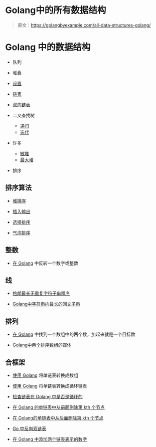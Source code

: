 # Golang中的所有数据结构

> 原文：<https://golangbyexample.com/all-data-structures-golang/>

# **Golang 中的数据结构**

*   队列

*   [堆叠](https://golangbyexample.com/stack-in-golang/)

*   [设置](https://golangbyexample.com/set-implementation-in-golang/)

*   [链表](https://golangbyexample.com/singly-linked-list-in-golang/)

*   [双向链表](https://golangbyexample.com/doubly-linked-list-golang/)

*   二叉查找树
    *   [递归](https://golangbyexample.com/binary-search-tree-in-go)
    *   [迭代](https://golangbyexample.com/iterative-binary-search-tree-go/)

*   许多
    *   [敏堆](https://golangbyexample.com/minheap-in-golang/)
    *   [最大堆](https://golangbyexample.com/maxheap-in-golang/)

*   排序

## **排序算法**

*   [堆排序](https://golangbyexample.com/heapsort-in-golang)

*   [插入输出](https://golangbyexample.com/insertion-sort-in-go/)

*   [选择排序](https://golangbyexample.com/go-selection-sort/)

*   [气泡排序](https://golangbyexample.com/go-bubble-sort/)

## 整数

*   [在 Golang](https://golangbyexample.com/reverse-number-golang/) 中反转一个数字或整数

## 线

*   [格朗最长无重复字符子串程序](https://golangbyexample.com/longest-substring-without-repeating-characters-golang/)

*   [Golang中字符串内最长的回文子串](https://golangbyexample.com/longest-palindromic-substring-go/)

## 排列

*   [在 Golang](https://golangbyexample.com/target-sum-golang/) 中找到一个数组中的两个数，加起来就是一个目标数

*   [Golang中两个排序数组的媒体](https://golangbyexample.com/medium-two-sorted-arrays-golang/)

## 合框架

*   [使用 Golang](https://golangbyexample.com/linked-list-array-go/) 将单链表转换成数组

*   [使用 Golang](https://golangbyexample.com/single-linked-list-circular-golang/) 将单链表转换成循环链表

*   [检查链表在 Golang 中是否是循环的](https://golangbyexample.com/linked-list-is-circular-go/)

*   [在 Golang 的单链表中从前面删除第 kth 个节点](https://golangbyexample.com/kth-node-front-linked-list-golang/)

*   [在 Golang的单链表中从后面删除第 kth 个节点](https://golangbyexample.com/delete-kth-node-back-linked-list-golang/)

*   [Go 中反向双链表](https://golangbyexample.com/reverse-doubly-linked-list-golang/)

*   [在 Golang 中添加两个链表表示的数字](https://golangbyexample.com/add-numbers-linked-list-golang/)